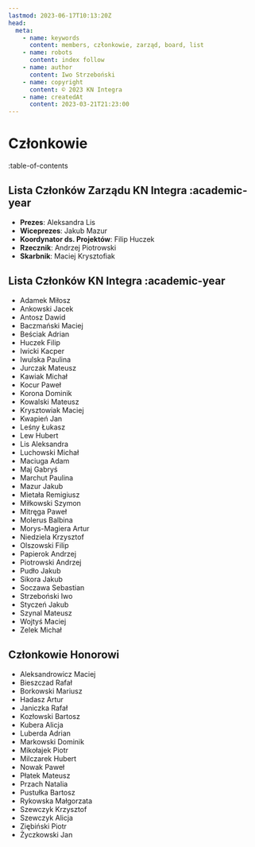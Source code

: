 ```yaml
---
lastmod: 2023-06-17T10:13:20Z
head:
  meta:
    - name: keywords
      content: members, członkowie, zarząd, board, list
    - name: robots
      content: index follow
    - name: author
      content: Iwo Strzeboński
    - name: copyright
      content: © 2023 KN Integra
    - name: createdAt
      content: 2023-03-21T21:23:00
---
```


# Członkowie

:table-of-contents

## Lista Członków Zarządu KN Integra :academic-year

- **Prezes**: Aleksandra Lis
- **Wiceprezes**: Jakub Mazur
- **Koordynator ds. Projektów**: Filip Huczek
- **Rzecznik**: Andrzej Piotrowski
- **Skarbnik**: Maciej Krysztofiak

## Lista Członków KN Integra :academic-year

- Adamek Miłosz
- Ankowski Jacek
- Antosz Dawid
- Baczmański Maciej
- Beściak Adrian
- Huczek Filip
- Iwicki Kacper
- Iwulska Paulina
- Jurczak Mateusz
- Kawiak Michał
- Kocur Paweł
- Korona Dominik
- Kowalski Mateusz
- Krysztowiak Maciej
- Kwapień Jan
- Leśny Łukasz
- Lew Hubert
- Lis Aleksandra
- Luchowski Michał
- Maciuga Adam
- Maj Gabryś
- Marchut Paulina
- Mazur Jakub
- Mietała Remigiusz
- Miłkowski Szymon
- Mitręga Paweł
- Molerus Balbina
- Morys-Magiera Artur
- Niedziela Krzysztof
- Olszowski Filip
- Papierok Andrzej
- Piotrowski Andrzej
- Pudło Jakub
- Sikora Jakub
- Soczawa Sebastian
- Strzeboński Iwo
- Styczeń Jakub
- Szynal Mateusz
- Wojtyś Maciej
- Zelek Michał

## Członkowie Honorowi

- Aleksandrowicz Maciej
- Bieszczad Rafał
- Borkowski Mariusz
- Hadasz Artur
- Janiczka Rafał
- Kozłowski Bartosz
- Kubera Alicja
- Luberda Adrian
- Markowski Dominik
- Mikołajek Piotr
- Milczarek Hubert
- Nowak Paweł
- Płatek Mateusz
- Przach Natalia
- Pustułka Bartosz
- Rykowska Małgorzata
- Szewczyk Krzysztof
- Szewczyk Alicja
- Ziębiński Piotr
- Życzkowski Jan
